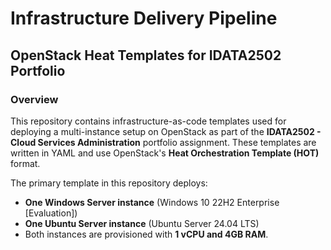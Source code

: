 # Infrastructure Delivery Pipeline

## OpenStack Heat Templates for IDATA2502 Portfolio

### Overview

This repository contains infrastructure-as-code templates used for deploying a multi-instance setup on OpenStack as part of the **IDATA2502 - Cloud Services Administration** portfolio assignment. These templates are written in YAML and use OpenStack's **Heat Orchestration Template (HOT)** format.

The primary template in this repository deploys:
- **One Windows Server instance** (Windows 10 22H2 Enterprise [Evaluation])
- **One Ubuntu Server instance** (Ubuntu Server 24.04 LTS)
- Both instances are provisioned with **1 vCPU and 4GB RAM**.
